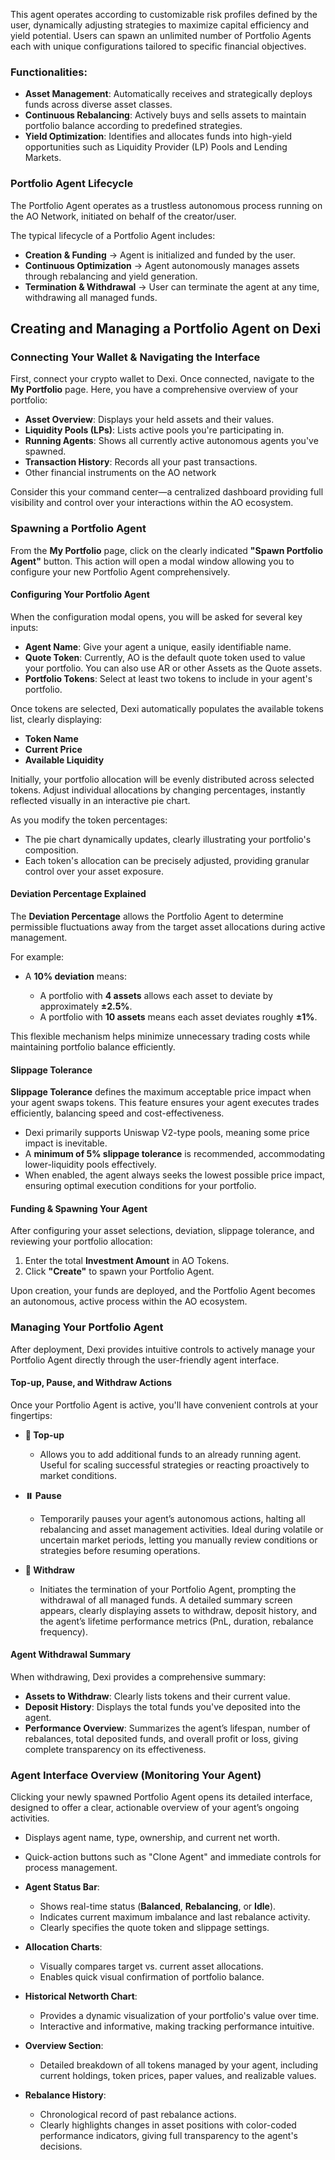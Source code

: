 This agent operates according to customizable risk profiles defined by the user, dynamically adjusting strategies to maximize capital efficiency and yield potential. Users can spawn an unlimited number of Portfolio Agents each with unique configurations tailored to specific financial objectives.

### Functionalities:

- **Asset Management**: Automatically receives and strategically deploys funds across diverse asset classes.
- **Continuous Rebalancing**: Actively buys and sells assets to maintain portfolio balance according to predefined strategies.
- **Yield Optimization**: Identifies and allocates funds into high-yield opportunities such as Liquidity Provider (LP) Pools and Lending Markets.

### Portfolio Agent Lifecycle

The Portfolio Agent operates as a trustless autonomous process running on the AO Network, initiated on behalf of the creator/user.

The typical lifecycle of a Portfolio Agent includes:

- **Creation & Funding** → Agent is initialized and funded by the user.
- **Continuous Optimization** → Agent autonomously manages assets through rebalancing and yield generation.
- **Termination & Withdrawal** → User can terminate the agent at any time, withdrawing all managed funds.

## Creating and Managing a Portfolio Agent on Dexi

### Connecting Your Wallet & Navigating the Interface

First, connect your crypto wallet to Dexi. Once connected, navigate to the **My Portfolio** page. Here, you have a comprehensive overview of your portfolio:

- **Asset Overview**: Displays your held assets and their values.
- **Liquidity Pools (LPs)**: Lists active pools you're participating in.
- **Running Agents**: Shows all currently active autonomous agents you've spawned.
- **Transaction History**: Records all your past transactions.
- Other financial instruments on the AO network

Consider this your command center—a centralized dashboard providing full visibility and control over your interactions within the AO ecosystem.

### Spawning a Portfolio Agent

From the **My Portfolio** page, click on the clearly indicated **"Spawn Portfolio Agent"** button. This action will open a modal window allowing you to configure your new Portfolio Agent comprehensively.

#### Configuring Your Portfolio Agent

When the configuration modal opens, you will be asked for several key inputs:

- **Agent Name**: Give your agent a unique, easily identifiable name.
- **Quote Token**: Currently, AO is the default quote token used to value your portfolio. You can also use AR or other Assets as the Quote assets.
- **Portfolio Tokens**: Select at least two tokens to include in your agent's portfolio.

Once tokens are selected, Dexi automatically populates the available tokens list, clearly displaying:

- **Token Name**
- **Current Price**
- **Available Liquidity**

Initially, your portfolio allocation will be evenly distributed across selected tokens. Adjust individual allocations by changing percentages, instantly reflected visually in an interactive pie chart.

As you modify the token percentages:

- The pie chart dynamically updates, clearly illustrating your portfolio's composition.
- Each token's allocation can be precisely adjusted, providing granular control over your asset exposure.

#### Deviation Percentage Explained

The **Deviation Percentage** allows the Portfolio Agent to determine permissible fluctuations away from the target asset allocations during active management.

For example:

- A **10% deviation** means:

  - A portfolio with **4 assets** allows each asset to deviate by approximately **±2.5%**.
  - A portfolio with **10 assets** means each asset deviates roughly **±1%**.

This flexible mechanism helps minimize unnecessary trading costs while maintaining portfolio balance efficiently.

#### Slippage Tolerance

**Slippage Tolerance** defines the maximum acceptable price impact when your agent swaps tokens. This feature ensures your agent executes trades efficiently, balancing speed and cost-effectiveness.

- Dexi primarily supports Uniswap V2-type pools, meaning some price impact is inevitable.
- A **minimum of 5% slippage tolerance** is recommended, accommodating lower-liquidity pools effectively.
- When enabled, the agent always seeks the lowest possible price impact, ensuring optimal execution conditions for your portfolio.

#### Funding & Spawning Your Agent

After configuring your asset selections, deviation, slippage tolerance, and reviewing your portfolio allocation:

1.  Enter the total **Investment Amount** in AO Tokens.
2.  Click **"Create"** to spawn your Portfolio Agent.

Upon creation, your funds are deployed, and the Portfolio Agent becomes an autonomous, active process within the AO ecosystem.

### Managing Your Portfolio Agent

After deployment, Dexi provides intuitive controls to actively manage your Portfolio Agent directly through the user-friendly agent interface.

#### Top-up, Pause, and Withdraw Actions

Once your Portfolio Agent is active, you'll have convenient controls at your fingertips:

- **🔼 Top-up**

  - Allows you to add additional funds to an already running agent. Useful for scaling successful strategies or reacting proactively to market conditions.

- **⏸️ Pause**

  - Temporarily pauses your agent’s autonomous actions, halting all rebalancing and asset management activities. Ideal during volatile or uncertain market periods, letting you manually review conditions or strategies before resuming operations.

- **🔽 Withdraw**

  - Initiates the termination of your Portfolio Agent, prompting the withdrawal of all managed funds. A detailed summary screen appears, clearly displaying assets to withdraw, deposit history, and the agent’s lifetime performance metrics (PnL, duration, rebalance frequency).

#### Agent Withdrawal Summary

When withdrawing, Dexi provides a comprehensive summary:

- **Assets to Withdraw**: Clearly lists tokens and their current value.
- **Deposit History**: Displays the total funds you've deposited into the agent.
- **Performance Overview**: Summarizes the agent’s lifespan, number of rebalances, total deposited funds, and overall profit or loss, giving complete transparency on its effectiveness.

### Agent Interface Overview (Monitoring Your Agent)

Clicking your newly spawned Portfolio Agent opens its detailed interface, designed to offer a clear, actionable overview of your agent’s ongoing activities.

- Displays agent name, type, ownership, and current net worth.
- Quick-action buttons such as "Clone Agent" and immediate controls for process management.
- **Agent Status Bar**:

  - Shows real-time status (**Balanced**, **Rebalancing**, or **Idle**).
  - Indicates current maximum imbalance and last rebalance activity.
  - Clearly specifies the quote token and slippage settings.

- **Allocation Charts**:

  - Visually compares target vs. current asset allocations.
  - Enables quick visual confirmation of portfolio balance.

- **Historical Networth Chart**:

  - Provides a dynamic visualization of your portfolio's value over time.
  - Interactive and informative, making tracking performance intuitive.

- **Overview Section**:

  - Detailed breakdown of all tokens managed by your agent, including current holdings, token prices, paper values, and realizable values.

- **Rebalance History**:

  - Chronological record of past rebalance actions.
  - Clearly highlights changes in asset positions with color-coded performance indicators, giving full transparency to the agent's decisions.
